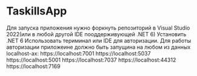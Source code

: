 # TaskillsApp

Для запуска приложения нужно форкнуть репозиторий в Visual Studio 2022(или в любой другой IDE пооддерживующей .NET 6)
Установить .NET 6
Использовать териминал или IDE для авторизации.
Для работы авторизации приложеине должно быть запущина на любом из данных localhost-ах:
https://localhost:7001
https://localhost:5037
https://localhost:5001
https://localhost:7037
https://localhost:44312
https://localhost:7169
